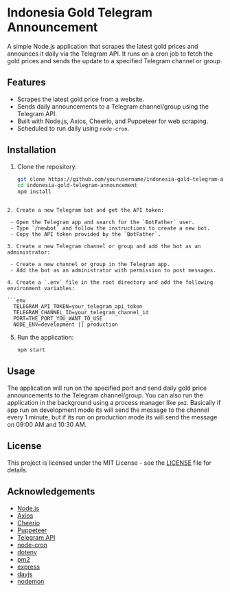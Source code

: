 # Indonesia Gold Telegram Announcement

A simple Node.js application that scrapes the latest gold prices and announces it daily via the Telegram API. It runs on a cron job to fetch the gold prices and sends the update to a specified Telegram channel or group.

## Features
- Scrapes the latest gold price from a website.
- Sends daily announcements to a Telegram channel/group using the Telegram API.
- Built with Node.js, Axios, Cheerio, and Puppeteer for web scraping.
- Scheduled to run daily using `node-cron`.

## Installation

1. Clone the repository:

   ```bash
   git clone https://github.com/yourusername/indonesia-gold-telegram-announcement.git
   cd indonesia-gold-telegram-announcement
   npm install
  ```

2. Create a new Telegram bot and get the API token:

   - Open the Telegram app and search for the `BotFather` user.
   - Type `/newbot` and follow the instructions to create a new bot.
   - Copy the API token provided by the `BotFather`.

3. Create a new Telegram channel or group and add the bot as an administrator:

   - Create a new channel or group in the Telegram app.
   - Add the bot as an administrator with permission to post messages.

4. Create a `.env` file in the root directory and add the following environment variables:

  ```env
    TELEGRAM_API_TOKEN=your_telegram_api_token
    TELEGRAM_CHANNEL_ID=your_telegram_channel_id
    PORT=THE_PORT_YOU_WANT_TO_USE
    NODE_ENV=development || production
  ```

5. Run the application:

   ```bash
   npm start
   ```

## Usage

The application will run on the specified port and send daily gold price announcements to the Telegram channel/group. You can also run the application in the background using a process manager like `pm2`. Basically if app run on development mode its will send the message to the channel every 1 minute, but if its run on production mode its will send the message on 09:00 AM and 10:30 AM.

## License

This project is licensed under the MIT License - see the [LICENSE](LICENSE) file for details.

## Acknowledgements

- [Node.js](https://nodejs.org/)
- [Axios](https://axios-http.com/)
- [Cheerio](https://cheerio.js.org/)
- [Puppeteer](https://pptr.dev/)
- [Telegram API](https://core.telegram.org/bots/api)
- [node-cron](https://www.npmjs.com/package/node-cron)
- [dotenv](https://www.npmjs.com/package/dotenv)
- [pm2](https://pm2.keymetrics.io/)
- [express](https://expressjs.com/)
- [dayjs](https://day.js.org/)
- [nodemon](https://nodemon.io/)